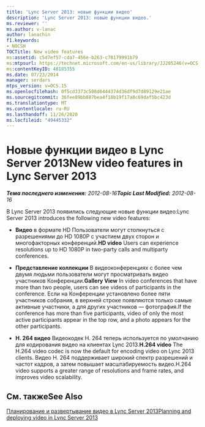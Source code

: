 ```yaml
---
title: 'Lync Server 2013: новые функции видео'
description: 'Lync Server 2013: новые функции видео.'
ms.reviewer: ''
ms.author: v-lanac
author: lanachin
f1.keywords:
- NOCSH
TOCTitle: New video features
ms:assetid: c5d7ef57-cda7-456e-b263-c78179991b79
ms:mtpsurl: https://technet.microsoft.com/en-us/library/JJ205246(v=OCS.15)
ms:contentKeyID: 48185355
ms.date: 07/23/2014
manager: serdars
mtps_version: v=OCS.15
ms.openlocfilehash: 0f5cd3373c508d6444374d36df9d7d89129e21ae
ms.sourcegitcommit: 36fee89bb887bea4f18b19f17a8c69daf5bc423d
ms.translationtype: MT
ms.contentlocale: ru-RU
ms.lasthandoff: 11/26/2020
ms.locfileid: "49445332"
---
```

# <a name="new-video-features-in-lync-server-2013"></a><span data-ttu-id="0fa88-103">Новые функции видео в Lync Server 2013</span><span class="sxs-lookup"><span data-stu-id="0fa88-103">New video features in Lync Server 2013</span></span>

<div data-xmlns="http://www.w3.org/1999/xhtml">

<div class="topic" data-xmlns="http://www.w3.org/1999/xhtml" data-msxsl="urn:schemas-microsoft-com:xslt" data-cs="https://msdn.microsoft.com/">

<div data-asp="https://msdn2.microsoft.com/asp">



</div>

<div id="mainSection">

<div id="mainBody"><span data-ttu-id="0fa88-104">

<span> </span></span><span class="sxs-lookup"><span data-stu-id="0fa88-104">

<span> </span></span></span>

<span data-ttu-id="0fa88-105">_**Тема последнего изменения:** 2012-08-16_</span><span class="sxs-lookup"><span data-stu-id="0fa88-105">_**Topic Last Modified:** 2012-08-16_</span></span>

<span data-ttu-id="0fa88-106">В Lync Server 2013 появились следующие новые функции видео:</span><span class="sxs-lookup"><span data-stu-id="0fa88-106">Lync Server 2013 introduces the following new video features:</span></span>

  - <span data-ttu-id="0fa88-107">**Видео**   в формате HD   Пользователи могут столкнуться с разрешениями до HD 1080P с участием двух сторон и многофакторных конференций.</span><span class="sxs-lookup"><span data-stu-id="0fa88-107">**HD video**   Users can experience resolutions up to HD 1080P in two-party calls and multiparty conferences.</span></span>

  - <span data-ttu-id="0fa88-108">**Представление коллекции**   В видеоконференциях с более чем двумя людьми пользователи могут просматривать видео участников Конференции.</span><span class="sxs-lookup"><span data-stu-id="0fa88-108">**Gallery View**   In video conferences that have more than two people, users can see videos of participants in the conference.</span></span> <span data-ttu-id="0fa88-109">Если на Конференции установлено более пяти участников собрания, в верхней строке появляются только самые активные участники, а для других участников — фотография.</span><span class="sxs-lookup"><span data-stu-id="0fa88-109">If the conference has more than five participants, video of only the most active participants appear in the top row, and a photo appears for the other participants.</span></span>

  - <span data-ttu-id="0fa88-110">**H. 264 видео**   Видеокодек H. 264 теперь используется по умолчанию для кодирования видео на клиентах Lync 2013.</span><span class="sxs-lookup"><span data-stu-id="0fa88-110">**H.264 video**   The H.264 video codec is now the default for encoding video on Lync 2013 clients.</span></span> <span data-ttu-id="0fa88-111">Видео H. 264 поддерживает широкий спектр разрешений и частот кадров, а затем повышает масштабируемость видео.</span><span class="sxs-lookup"><span data-stu-id="0fa88-111">H.264 video supports a greater range of resolutions and frame rates, and improves video scalability.</span></span>

<div>

## <a name="see-also"></a><span data-ttu-id="0fa88-112">См. также</span><span class="sxs-lookup"><span data-stu-id="0fa88-112">See Also</span></span>


[<span data-ttu-id="0fa88-113">Планирование и развертывание видео в Lync Server 2013</span><span class="sxs-lookup"><span data-stu-id="0fa88-113">Planning and deploying video in Lync Server 2013</span></span>](lync-server-2013-planning-and-deploying-video.md)  
  

<span data-ttu-id="0fa88-114"></div>

</div>

<span> </span>

</div>

</div>

</span><span class="sxs-lookup"><span data-stu-id="0fa88-114"></div>

</div>

<span> </span>

</div>

</div>

</span></span></div>


